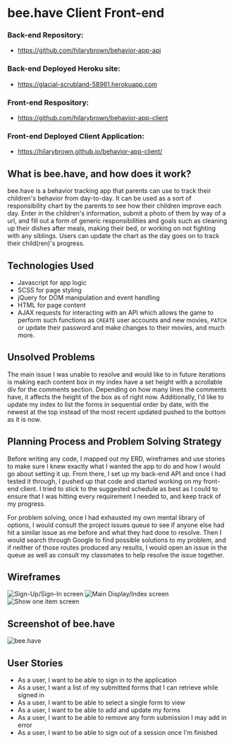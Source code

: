 # bee.have Client Front-end

### Back-end Repository:
- https://github.com/hilarybrown/behavior-app-api

### Back-end Deployed Heroku site:
- https://glacial-scrubland-58961.herokuapp.com

### Front-end Respository:
- https://github.com/hilarybrown/behavior-app-client

### Front-end Deployed Client Application:
- https://hilarybrown.github.io/behavior-app-client/

## What is bee.have, and how does it work?
bee.have is a behavior tracking app that parents can use to track their children's behavior from day-to-day. It can be used as a sort of responsibility chart by the parents to see how their children improve each day. Enter in the children's information, submit a photo of them by way of a url, and fill out a form of generic responsibilities and goals such as cleaning up their dishes after meals, making their bed, or working on not fighting with any siblings. Users can update the chart as the day goes on to track their child(ren)'s progress.

## Technologies Used
- Javascript for app logic
- SCSS for page styling
- jQuery for DOM manipulation and event handling
- HTML for page content
- AJAX requests for interacting with an API which allows the game to perform such functions as `CREATE` user accounts and new movies, `PATCH` or update their password and make changes to their movies, and much more.

## Unsolved Problems
The main issue I was unable to resolve and would like to in future iterations is making each content box in my index have a set height with a scrollable div for the comments section. Depending on how many lines the comments have, it affects the height of the box as of right now. Additionally, I'd like to update my index to list the forms in sequential order by date, with the newest at the top instead of the most recent updated pushed to the bottom as it is now.

## Planning Process and Problem Solving Strategy
Before writing any code, I mapped out my ERD, wireframes and use stories to make sure I knew exactly what I wanted the app to do and how I would go about setting it up. From there, I set up my back-end API and once I had tested it through, I pushed up that code and started working on my front-end client. I tried to stick to the suggested schedule as best as I could to ensure that I was hitting every requirement I needed to, and keep track of my progress.

For problem solving, once I had exhausted my own mental library of options, I would consult the project issues queue to see if anyone else had hit a similar issue as me before and what they had done to resolve. Then I would search through Google to find possible solutions to my problem, and if neither of those routes produced any results, I would open an issue in the queue as well as consult my classmates to help resolve the issue together.

## Wireframes
![Sign-Up/Sign-In screen](https://i.imgur.com/pOEVSUrm.jpg)
![Main Display/Index screen](https://i.imgur.com/flLRoZFm.jpg)
![Show one item screen](https://i.imgur.com/xByGjuNm.jpg)

## Screenshot of bee.have
![bee.have](https://i.imgur.com/fYm202em.png)

## User Stories
- As a user, I want to be able to sign in to the application
- As a user, I want a list of my submitted forms that I can retrieve while signed in
- As a user, I want to be able to select a single form to view
- As a user, I want to be able to add and update my forms
- As a user, I want to be able to remove any form submission I may add in error
- As a user, I want to be able to sign out of a session once I'm finished
